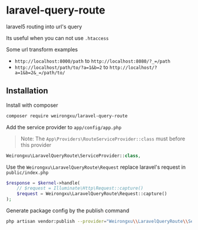 # laravel-query-route

laravel5 routing into url's query

Its useful when you can not use `.htaccess`

Some url transform examples
* `http://localhost:8000/path` to `http://localhost:8080/?_=/path`
* `http://localhost/path/to/?a=1&b=2` to `http://localhost/?a=1&b=2&_=/path/to/`

## Installation

Install with composer

```bash
composer require weirongxu/laravel-query-route
```
  
Add the service provider to `app/config/app.php`
> Note: The `App\Providers\RouteServiceProvider::class` must before this provider

```php
Weirongxu\LaravelQueryRoute\ServiceProvider::class,
```

Use the `Weirongxu\LaravelQueryRoute\Request` replace laravel's request in `public/index.php`

```php
$response = $kernel->handle(
    // $request = Illuminate\Http\Request::capture()
    $request = Weirongxu\LaravelQueryRoute\Request::capture()
);
```

Generate package config by the publish command

```bash
php artisan vendor:publish --provider="Weirongxu\\LaravelQueryRoute\\ServiceProvider" --tag config
```
